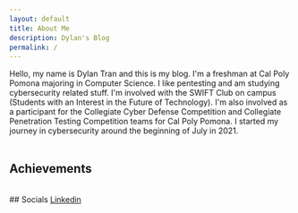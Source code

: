 ```yaml
---
layout: default
title: About Me
description: Dylan's Blog
permalink: /
---
```

<head>
<style> /*center text, make 3 columns of equal width, remove the white border this theme has by default*/
th {text-align: center; border-bottom: 0px;}
td {text-align: center; border-bottom: 0px;}
</style>
<script>
function show() {
  var x = document.getElementById("achievements");
  if (x.style.display === "none") {
    x.style.display = "block";
  } else {
    x.style.display = "none";
  }
}
</script>
</head>
Hello, my name is Dylan Tran and this is my blog. I'm a freshman at Cal Poly Pomona majoring in Computer Science. I like pentesting and am studying cybersecurity related stuff. I'm involved with the SWIFT Club on campus (Students with an Interest in the Future of Technology). I'm also involved as a participant for the Collegiate Cyber Defense Competition and Collegiate Penetration Testing Competition teams for Cal Poly Pomona. I started my journey in cybersecurity around the beginning of July in 2021. 
<br/>
<br/>

<div onClick="show()" id="hovere"><h2>Achievements</h2></div>
<br/>
<div id="achievements" style="display:none">
  <div id="indexFloat">
    <img src="https://github.com/susMdT/Nigerald/blob/master/assets/images/CPTC_Logo.png?raw=true" width="100%" height="100%" unselectable="on" />
  </div>
  <div id="indexFloat">
    <table>
      <tr>
        <th colspan="3">Collegiate Penetration Testing Competition</th>    
      </tr>
      <tr>
        <td style="width: 40%">Western Regionals</td>
        <td style="width: 33%">1st Place</td>
        <td style="width: 33%">2021</td>
      </tr>
    </table>
  </div>
</div>
## Socials
<a href="https://www.linkedin.com/in/dylan-tran-84aa46217"> Linkedin </a>
